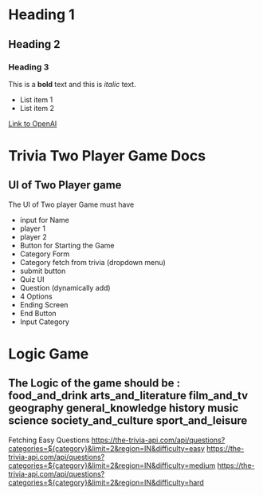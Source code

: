 # Heading 1
## Heading 2
### Heading 3

This is a **bold** text and this is *italic* text.

- List item 1
- List item 2


[Link to OpenAI](https://www.openai.com)

# Trivia Two Player Game Docs

## UI of Two Player game
The UI of Two player Game must have
- input for Name 
 - player 1
 - player 2
- Button for Starting the Game
- Category Form
 - Category fetch from trivia (dropdown menu)
 - submit button
- Quiz UI 
 - Question (dynamically add)
 - 4 Options
- Ending Screen
 - End Button
 - Input Category


# Logic Game
The Logic of the game should be :
food_and_drink
arts_and_literature
film_and_tv
geography
general_knowledge
history
music
science
society_and_culture
sport_and_leisure
-
Fetching Easy Questions
https://the-trivia-api.com/api/questions?categories=${category}&limit=2&region=IN&difficulty=easy
https://the-trivia-api.com/api/questions?categories=${category}&limit=2&region=IN&difficulty=medium
https://the-trivia-api.com/api/questions?categories=${category}&limit=2&region=IN&difficulty=hard
